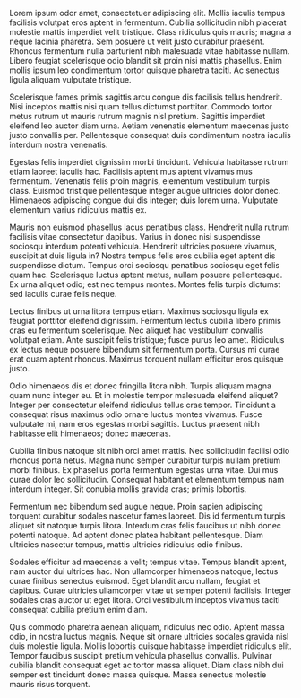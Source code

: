 Lorem ipsum odor amet, consectetuer adipiscing elit. Mollis iaculis tempus facilisis volutpat eros aptent in fermentum. Cubilia sollicitudin nibh placerat molestie mattis imperdiet velit tristique. Class ridiculus quis mauris; magna a neque lacinia pharetra. Sem posuere ut velit justo curabitur praesent. Rhoncus fermentum nulla parturient nibh malesuada vitae habitasse nullam. Libero feugiat scelerisque odio blandit sit proin nisi mattis phasellus. Enim mollis ipsum leo condimentum tortor quisque pharetra taciti. Ac senectus ligula aliquam vulputate tristique.

Scelerisque fames primis sagittis arcu congue dis facilisis tellus hendrerit. Nisi inceptos mattis nisi quam tellus dictumst porttitor. Commodo tortor metus rutrum ut mauris rutrum magnis nisl pretium. Sagittis imperdiet eleifend leo auctor diam urna. Aetiam venenatis elementum maecenas justo justo convallis per. Pellentesque consequat duis condimentum nostra iaculis interdum nostra venenatis.

Egestas felis imperdiet dignissim morbi tincidunt. Vehicula habitasse rutrum etiam laoreet iaculis hac. Facilisis aptent mus aptent vivamus mus fermentum. Venenatis felis proin magnis, elementum vestibulum turpis class. Euismod tristique pellentesque integer augue ultricies dolor donec. Himenaeos adipiscing congue dui dis integer; duis lorem urna. Vulputate elementum varius ridiculus mattis ex.

Mauris non euismod phasellus lacus penatibus class. Hendrerit nulla rutrum facilisis vitae consectetur dapibus. Varius in donec nisi suspendisse sociosqu interdum potenti vehicula. Hendrerit ultricies posuere vivamus, suscipit at duis ligula in? Nostra tempus felis eros cubilia eget aptent dis suspendisse dictum. Tempus orci sociosqu penatibus sociosqu eget felis quam hac. Scelerisque luctus aptent metus, nullam posuere pellentesque. Ex urna aliquet odio; est nec tempus montes. Montes felis turpis dictumst sed iaculis curae felis neque.

Lectus finibus ut urna litora tempus etiam. Maximus sociosqu ligula ex feugiat porttitor eleifend dignissim. Fermentum lectus cubilia libero primis cras eu fermentum scelerisque. Nec aliquet hac vestibulum convallis volutpat etiam. Ante suscipit felis tristique; fusce purus leo amet. Ridiculus ex lectus neque posuere bibendum sit fermentum porta. Cursus mi curae erat quam aptent rhoncus. Maximus torquent nullam efficitur eros quisque justo.

Odio himenaeos dis et donec fringilla litora nibh. Turpis aliquam magna quam nunc integer eu. Et in molestie tempor malesuada eleifend aliquet? Integer per consectetur eleifend ridiculus tellus cras tempor. Tincidunt a consequat risus maximus odio ornare luctus montes vivamus. Fusce vulputate mi, nam eros egestas morbi sagittis. Luctus praesent nibh habitasse elit himenaeos; donec maecenas.

Cubilia finibus natoque sit nibh orci amet mattis. Nec sollicitudin facilisi odio rhoncus porta netus. Magna nunc semper curabitur turpis nullam pretium morbi finibus. Ex phasellus porta fermentum egestas urna vitae. Dui mus curae dolor leo sollicitudin. Consequat habitant et elementum tempus nam interdum integer. Sit conubia mollis gravida cras; primis lobortis.

Fermentum nec bibendum sed augue neque. Proin sapien adipiscing torquent curabitur sodales nascetur fames laoreet. Dis id fermentum turpis aliquet sit natoque turpis litora. Interdum cras felis faucibus ut nibh donec potenti natoque. Ad aptent donec platea habitant pellentesque. Diam ultricies nascetur tempus, mattis ultricies ridiculus odio finibus.

Sodales efficitur ad maecenas a velit; tempus vitae. Tempus blandit aptent, nam auctor dui ultrices hac. Non ullamcorper himenaeos natoque, lectus curae finibus senectus euismod. Eget blandit arcu nullam, feugiat et dapibus. Curae ultricies ullamcorper vitae ut semper potenti facilisis. Integer sodales cras auctor ut eget litora. Orci vestibulum inceptos vivamus taciti consequat cubilia pretium enim diam.

Quis commodo pharetra aenean aliquam, ridiculus nec odio. Aptent massa odio, in nostra luctus magnis. Neque sit ornare ultricies sodales gravida nisl duis molestie ligula. Mollis lobortis quisque habitasse imperdiet ridiculus elit. Tempor faucibus suscipit pretium vehicula phasellus convallis. Pulvinar cubilia blandit consequat eget ac tortor massa aliquet. Diam class nibh dui semper est tincidunt donec massa quisque. Massa senectus molestie mauris risus torquent.
